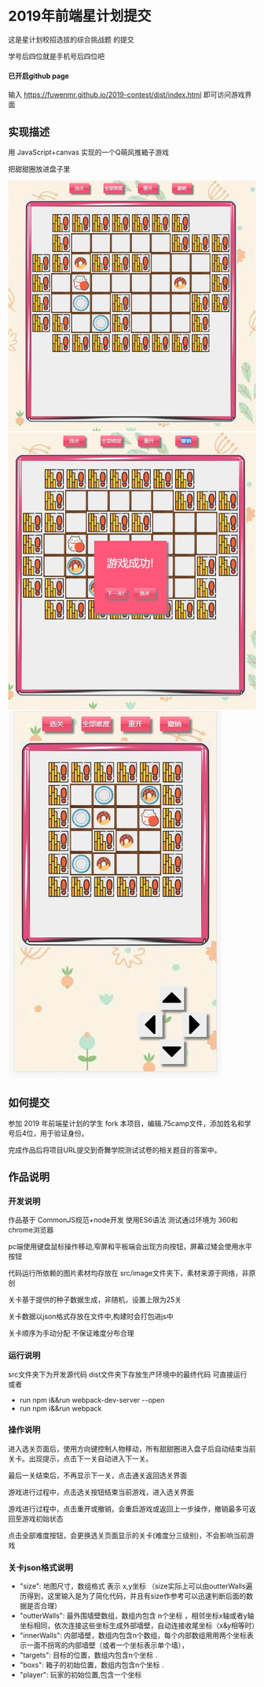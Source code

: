 # 2019年前端星计划提交

这是星计划校招选拔的综合挑战题 的提交

学号后四位就是手机号后四位吧

#### 已开启github page

输入 https://fuwenmr.github.io/2019-contest/dist/index.html 即可访问游戏界面

## 实现描述

用 JavaScript+canvas 实现的一个Q萌风推箱子游戏

把甜甜圈放进盘子里

![](https://raw.githubusercontent.com/fuWenMr/2019-contest/master/show/pc1.jpg)
![](https://github.com/fuWenMr/2019-contest/blob/master/show/pc2.jpg)
![](https://github.com/fuWenMr/2019-contest/blob/master/show/phone1.jpg)




## 如何提交

参加 2019 年前端星计划的学生 fork 本项目，编辑.75camp文件，添加姓名和学号后4位，用于验证身份。

完成作品后将项目URL提交到奇舞学院测试试卷的相关题目的答案中。

## 作品说明

### 开发说明

作品基于 CommonJS规范+node开发 使用ES6语法 测试通过环境为 360和chrome浏览器

pc端使用键盘鼠标操作移动,窄屏和平板端会出现方向按钮，屏幕过矮会使用水平按钮

代码运行所依赖的图片素材均存放在 src/image文件夹下，素材来源于网络，非原创

关卡基于提供的种子数据生成，非随机，设置上限为25关

关卡数据以json格式存放在文件中,构建时会打包进js中

关卡顺序为手动分配  不保证难度分布合理


### 运行说明

src文件夹下为开发源代码   dist文件夹下存放生产环境中的最终代码 可直接运行
或者 
- run npm i&&run webpack-dev-server --open
- run npm i&&run webpack
### 操作说明

进入选关页面后，使用方向键控制人物移动，所有甜甜圈进入盘子后自动结束当前关卡。出现提示，点击下一关自动进入下一关。

最后一关结束后，不再显示下一关，点击通关返回选关界面

游戏进行过程中，点击选关按钮结束当前游戏，进入选关界面

游戏进行过程中，点击重开或撤销，会重启游戏或返回上一步操作，撤销最多可返回至游戏初始状态

点击全部难度按钮，会更换选关页面显示的关卡(难度分三级别)，不会影响当前游戏

### 关卡json格式说明

- "size": 地图尺寸，数组格式 表示 x,y坐标 （size实际上可以由outterWalls遍历得到，这里输入是为了简化代码，并且有size作参考可以迅速判断后面的数据是否合理）
- "outterWalls": 最外围墙壁数组，数组内包含 n个坐标 ，相邻坐标x轴或者y轴坐标相同，依次连接这些坐标生成外部墙壁，自动连接收尾坐标（x&y相等时）
- "innerWalls":	内部墙壁，数组内包含n个数组，每个内部数组用用两个坐标表示一面不拐弯的内部墙壁（或者一个坐标表示单个墙），
- "targets":	目标的位置，数组内包含n个坐标 .
- "boxs":		箱子的初始位置，数组内包含n个坐标 .
- "player":		玩家的初始位置,包含一个坐标





